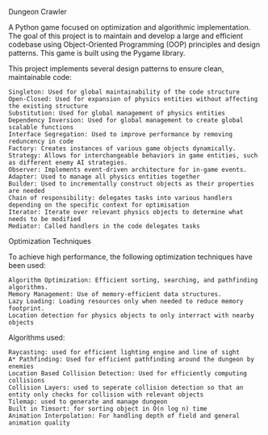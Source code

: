 Dungeon Crawler

A Python game focused on optimization and algorithmic implementation. The goal of this project is to maintain and develop a large and efficient codebase using Object-Oriented Programming (OOP) principles and design patterns. This game is built using the Pygame library.

This project implements several design patterns to ensure clean, maintainable code:

    Singleton: Used for global maintainability of the code structure
    Open-Closed: Used for expansion of physics entities without affecting the existing structure
    Substitution: Used for global management of physics entities
    Dependency Inversion: Used for global management to create global scalable functions
    Interface Segregation: Used to improve performance by removing reduncency in code
    Factory: Creates instances of various game objects dynamically.
    Strategy: Allows for interchangeable behaviors in game entities, such as different enemy AI strategies.
    Observer: Implements event-driven architecture for in-game events.
    Adapter: Used to manage all physics entities together
    Builder: Used to incrementally construct objects as their properties are needed
    Chain of responsibility: delegates tasks into various handlers depending on the specific context for optimisation
    Iterator: Iterate over relevant physics objects to determine what needs to be modified
    Mediator: Called handlers in the code delegates tasks
    
Optimization Techniques

To achieve high performance, the following optimization techniques have been used:

    Algorithm Optimization: Efficient sorting, searching, and pathfinding algorithms.
    Memory Management: Use of memory-efficient data structures.
    Lazy Loading: Loading resources only when needed to reduce memory footprint.
    Location detection for physics objects to only interract with nearby objects

    
Algorithms used:

    Raycasting: used for efficient lighting engine and line of sight
    A* Pathfinding: Used for efficient pathfinding around the dungeon by enemies
    Location Based Collision Detection: Used for efficiently computing collisions
    Collision Layers: used to seperate collision detection so that an entity only checks for collision with relevant objects
    Tilemap: used to generate and manage dungeon
    Built in Timsort: for sorting object in O(n log n) time
    Animation Interpolation: For handling depth of field and general animation quality
    


